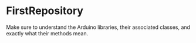 # FirstRepository
Make sure to understand the Arduino libraries, their associated classes, and exactly what their methods mean.
